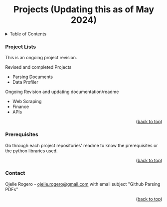 <!-- PROJECT LOGO -->
<br />
<div align="center">
<h1 align="center">Projects (Updating this as of May 2024)</h1>
</div>

<!-- Table of Contents -->
<details>
  <summary>Table of Contents</summary>
  <ol>
    To EDIT
  </ol>
</details>



<!-- PROJECT LISTS -->
### Project Lists

This is an ongoing project revision.

Revised and completed Projects
 - Parsing Documents
 - Data Profiler

Ongoing Revision and updating documentation/readme
 - Web Scraping
 - Finance
 - APIs



<p align="right">(<a href="#top">back to top</a>)</p>


### Prerequisites

Go through each project repositories' readme to know the prerequisites or the python libraries used. 

<p align="right">(<a href="#top">back to top</a>)</p>


<!-- CONTACT -->
### Contact

Ojelle Rogero - ojelle.rogero@gmail.com with email subject "Github Parsing PDFs"

<p align="right">(<a href="#top">back to top</a>)</p>
